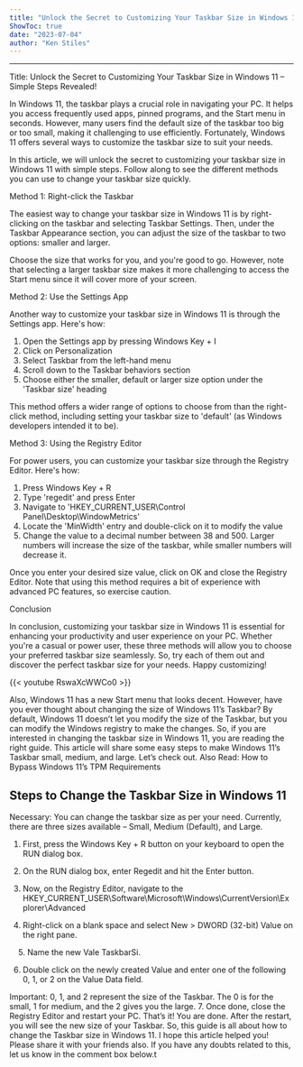 ```yaml
---
title: "Unlock the Secret to Customizing Your Taskbar Size in Windows 11 - Simple Steps Revealed!"
ShowToc: true 
date: "2023-07-04"
author: "Ken Stiles"
---
```

*****
Title: Unlock the Secret to Customizing Your Taskbar Size in Windows 11 – Simple Steps Revealed!

In Windows 11, the taskbar plays a crucial role in navigating your PC. It helps you access frequently used apps, pinned programs, and the Start menu in seconds. However, many users find the default size of the taskbar too big or too small, making it challenging to use efficiently. Fortunately, Windows 11 offers several ways to customize the taskbar size to suit your needs. 

In this article, we will unlock the secret to customizing your taskbar size in Windows 11 with simple steps. Follow along to see the different methods you can use to change your taskbar size quickly.

Method 1: Right-click the Taskbar 

The easiest way to change your taskbar size in Windows 11 is by right-clicking on the taskbar and selecting Taskbar Settings. Then, under the Taskbar Appearance section, you can adjust the size of the taskbar to two options: smaller and larger. 

Choose the size that works for you, and you're good to go. However, note that selecting a larger taskbar size makes it more challenging to access the Start menu since it will cover more of your screen.

Method 2: Use the Settings App

Another way to customize your taskbar size in Windows 11 is through the Settings app. Here's how:

1. Open the Settings app by pressing Windows Key + I 
2. Click on Personalization 
3. Select Taskbar from the left-hand menu 
4. Scroll down to the Taskbar behaviors section 
5. Choose either the smaller, default or larger size option under the 'Taskbar size' heading

This method offers a wider range of options to choose from than the right-click method, including setting your taskbar size to 'default' (as Windows developers intended it to be).

Method 3: Using the Registry Editor

For power users, you can customize your taskbar size through the Registry Editor. Here's how:

1. Press Windows Key + R 
2. Type 'regedit' and press Enter 
3. Navigate to 'HKEY_CURRENT_USER\Control Panel\Desktop\WindowMetrics' 
4. Locate the 'MinWidth' entry and double-click on it to modify the value 
5. Change the value to a decimal number between 38 and 500. Larger numbers will increase the size of the taskbar, while smaller numbers will decrease it. 

Once you enter your desired size value, click on OK and close the Registry Editor. Note that using this method requires a bit of experience with advanced PC features, so exercise caution.

Conclusion

In conclusion, customizing your taskbar size in Windows 11 is essential for enhancing your productivity and user experience on your PC. Whether you're a casual or power user, these three methods will allow you to choose your preferred taskbar size seamlessly. So, try each of them out and discover the perfect taskbar size for your needs. Happy customizing!

{{< youtube RswaXcWWCo0 >}} 



Also, Windows 11 has a new Start menu that looks decent. However, have you ever thought about changing the size of Windows 11’s Taskbar? By default, Windows 11 doesn’t let you modify the size of the Taskbar, but you can modify the Windows registry to make the changes.
So, if you are interested in changing the taskbar size in Windows 11, you are reading the right guide. This article will share some easy steps to make Windows 11’s Taskbar small, medium, and large. Let’s check out.
Also Read: How to Bypass Windows 11’s TPM Requirements

 
## Steps to Change the Taskbar Size in Windows 11


Necessary: You can change the taskbar size as per your need. Currently, there are three sizes available – Small, Medium (Default), and Large.
1. First, press the Windows Key + R button on your keyboard to open the RUN dialog box.
2. On the RUN dialog box, enter Regedit and hit the Enter button.

3. Now, on the Registry Editor, navigate to the HKEY_CURRENT_USER\Software\Microsoft\Windows\CurrentVersion\Explorer\Advanced

4. Right-click on a blank space and select New > DWORD (32-bit) Value on the right pane.

 
 
5. Name the new Vale TaskbarSi.

6. Double click on the newly created Value and enter one of the following 0, 1, or 2 on the Value Data field.

Important: 0, 1, and 2 represent the size of the Taskbar. The 0 is for the small, 1 for medium, and the 2 gives you the large.
7. Once done, close the Registry Editor and restart your PC.
That’s it! You are done. After the restart, you will see the new size of your Taskbar.
So, this guide is all about how to change the Taskbar size in Windows 11. I hope this article helped you! Please share it with your friends also. If you have any doubts related to this, let us know in the comment box below.t





